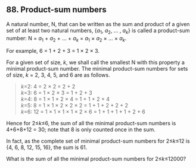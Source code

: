 ## 88. Product-sum numbers

A natural number, N, that can be written as the sum and product of a given set of at least two natural numbers, {<var>a</var><sub>1</sub>, <var>a</var><sub>2</sub>, ... , <var>a</var><sub><var>k</var></sub>} is called a product-sum number: N = <var>a</var><sub>1</sub> + <var>a</var><sub>2</sub> + ... + <var>a</var><sub><var>k</var></sub> = <var>a</var><sub>1</sub> &times; <var>a</var><sub>2</sub> &times; ... &times; <var>a</var><sub><var>k</var></sub>.

For example, 6 = 1 + 2 + 3 = 1 &times; 2 &times; 3.

For a given set of size, <var>k</var>, we shall call the smallest N with this property a minimal product-sum number. The minimal product-sum numbers for sets of size, <var>k</var> = 2, 3, 4, 5, and 6 are as follows.

> <var>k</var>=2: 4 = 2 &times; 2 = 2 + 2<br>
> <var>k</var>=3: 6 = 1 &times; 2 &times; 3 = 1 + 2 + 3<br>
> <var>k</var>=4: 8 = 1 &times; 1 &times; 2 &times; 4 = 1 + 1 + 2 + 4<br>
> <var>k</var>=5: 8 = 1 &times; 1 &times; 2 &times; 2 &times; 2 = 1 + 1 + 2 + 2 + 2<br>
> <var>k</var>=6: 12 = 1 &times; 1 &times; 1 &times; 1 &times; 2 &times; 6 = 1 + 1 + 1 + 1 + 2 + 6

Hence for 2&le;<var>k</var>&le;6, the sum of all the minimal product-sum numbers is 4+6+8+12 = 30; note that 8 is only counted once in the sum.

In fact, as the complete set of minimal product-sum numbers for 2&le;<var>k</var>&le;12 is {4, 6, 8, 12, 15, 16}, the sum is 61.

What is the sum of all the minimal product-sum numbers for 2&le;<var>k</var>&le;12000?
